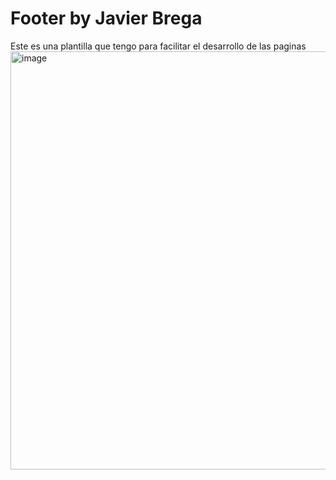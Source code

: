 # Footer by Javier Brega
Este es una plantilla que tengo para facilitar el desarrollo de las paginas
<img width="669" alt="image" src="https://github.com/javierbrega/Footer_template/assets/80373813/9bcb1c44-0cc3-4db6-84f4-7a2053da6c30">

